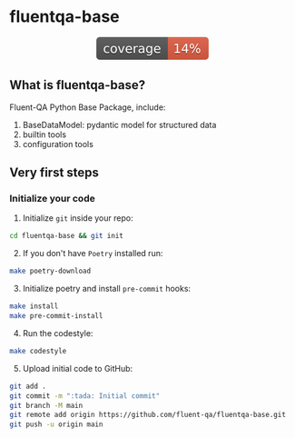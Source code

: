 # fluentqa-base

<div align="center">

![Coverage Report](assets/images/coverage.svg)

</div>

## What is fluentqa-base?

Fluent-QA Python Base Package, include:

1. BaseDataModel: pydantic model for structured data
2. builtin tools
3. configuration tools



## Very first steps

### Initialize your code

1. Initialize `git` inside your repo:

```bash
cd fluentqa-base && git init
```

2. If you don't have `Poetry` installed run:

```bash
make poetry-download
```

3. Initialize poetry and install `pre-commit` hooks:

```bash
make install
make pre-commit-install
```

4. Run the codestyle:

```bash
make codestyle
```

5. Upload initial code to GitHub:

```bash
git add .
git commit -m ":tada: Initial commit"
git branch -M main
git remote add origin https://github.com/fluent-qa/fluentqa-base.git
git push -u origin main
```

